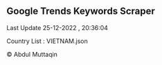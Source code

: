 

## Google Trends Keywords Scraper 
 
Last Update 25-12-2022 , 20:36:04

Country List :
VIETNAM.json



© Abdul Muttaqin 
